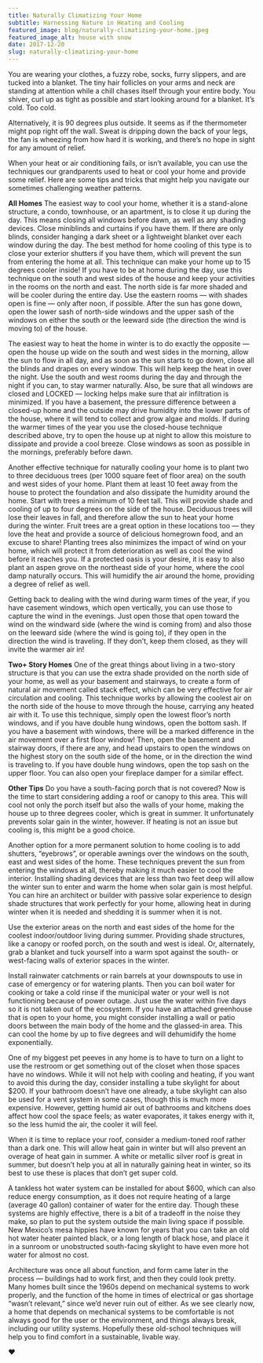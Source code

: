 ```yaml
---
title: Naturally Climatizing Your Home
subtitle: Harnessing Nature in Heating and Cooling
featured_image: blog/naturally-climatizing-your-home.jpeg
featured_image_alt: house with snow
date: 2017-12-20
slug: naturally-climatizing-your-home
---
```


You are wearing your clothes, a fuzzy robe, socks, furry slippers, and are tucked into a blanket. The tiny hair follicles on your arms and neck are standing at attention while a chill chases itself through your entire body. You shiver, curl up as tight as possible and start looking around for a blanket. It’s cold. Too cold.

Alternatively, it is 90 degrees plus outside. It seems as if the thermometer might pop right off the wall. Sweat is dripping down the back of your legs, the fan is wheezing from how hard it is working, and there’s no hope in sight for any amount of relief.

When your heat or air conditioning fails, or isn’t available, you can use the techniques our grandparents used to heat or cool your home and provide some relief. Here are some tips and tricks that might help you navigate our sometimes challenging weather patterns.

**All Homes**
The easiest way to cool your home, whether it is a stand-alone structure, a condo, townhouse, or an apartment, is to close it up during the day. This means closing all windows before dawn, as well as any shading devices. Close miniblinds and curtains if you have them. If there are only blinds, consider hanging a dark sheet or a lightweight blanket over each window during the day. The best method for home cooling of this type is to close your exterior shutters if you have them, which will prevent the sun from entering the home at all. This technique can make your home up to 15 degrees cooler inside! If you have to be at home during the day, use this technique on the south and west sides of the house and keep your activities in the rooms on the north and east. The north side is far more shaded and will be cooler during the entire day. Use the eastern rooms — with shades open is fine — only after noon, if possible. After the sun has gone down, open the lower sash of north-side windows and the upper sash of the windows on either the south or the leeward side (the direction the wind is moving to) of the house.

The easiest way to heat the home in winter is to do exactly the opposite — open the house up wide on the south and west sides in the morning, allow the sun to flow in all day, and as soon as the sun starts to go down, close all the blinds and drapes on every window. This will help keep the heat in over the night. Use the south and west rooms during the day and through the night if you can, to stay warmer naturally. Also, be sure that all windows are closed and LOCKED — locking helps make sure that air infiltration is minimized.
If you have a basement, the pressure difference between a closed-up home and the outside may drive humidity into the lower parts of the house, where it will tend to collect and grow algae and molds. If during the warmer times of the year you use the closed-house technique described above, try to open the house up at night to allow this moisture to dissipate and provide a cool breeze. Close windows as soon as possible in the mornings, preferably before dawn.

Another effective technique for naturally cooling your home is to plant two to three deciduous trees (per 1000 square feet of floor area) on the south and west sides of your home. Plant them at least 10 feet away from the house to protect the foundation and also dissipate the humidity around the home. Start with trees a minimum of 10 feet tall. This will provide shade and cooling of up to four degrees on the side of the house. Deciduous trees will lose their leaves in fall, and therefore allow the sun to heat your home during the winter. Fruit trees are a great option in these locations too — they love the heat and provide a source of delicious homegrown food, and an excuse to share! Planting trees also minimizes the impact of wind on your home, which will protect it from deterioration as well as cool the wind before it reaches you. If a protected oasis is your desire, it is easy to also plant an aspen grove on the northeast side of your home, where the cool damp naturally occurs. This will humidify the air around the home, providing a degree of relief as well.

Getting back to dealing with the wind during warm times of the year, if you have casement windows, which open vertically, you can use those to capture the wind in the evenings. Just open those that open toward the wind on the windward side (where the wind is coming from) and also those on the leeward side (where the wind is going to), if they open in the direction the wind is traveling. If they don’t, keep them closed, as they will invite the warmer air in!

**Two+ Story Homes**
One of the great things about living in a two-story structure is that you can use the extra shade provided on the north side of your home, as well as your basement and stairways, to create a form of natural air movement called stack effect, which can be very effective for air circulation and cooling. This technique works by allowing the coolest air on the north side of the house to move through the house, carrying any heated air with it. To use this technique, simply open the lowest floor’s north windows, and if you have double hung windows, open the bottom sash. If you have a basement with windows, there will be a marked difference in the air movement over a first floor window! Then, open the basement and stairway doors, if there are any, and head upstairs to open the windows on the highest story on the south side of the home, or in the direction the wind is traveling to. If you have double hung windows, open the top sash on the upper floor. You can also open your fireplace damper for a similar effect.

**Other Tips**
Do you have a south-facing porch that is not covered? Now is the time to start considering adding a roof or canopy to this area. This will cool not only the porch itself but also the walls of your home, making the house up to three degrees cooler, which is great in summer. It unfortunately prevents solar gain in the winter, however. If heating is not an issue but cooling is, this might be a good choice.

Another option for a more permanent solution to home cooling is to add shutters, “eyebrows”, or operable awnings over the windows on the south, east and west sides of the home. These techniques prevent the sun from entering the windows at all, thereby making it much easier to cool the interior. Installing shading devices that are less than two feet deep will allow the winter sun to enter and warm the home when solar gain is most helpful. You can hire an architect or builder with passive solar experience to design shade structures that work perfectly for your home, allowing heat in during winter when it is needed and shedding it is summer when it is not.

Use the exterior areas on the north and east sides of the home for the coolest indoor/outdoor living during summer. Providing shade structures, like a canopy or roofed porch, on the south and west is ideal. Or, alternately, grab a blanket and tuck yourself into a warm spot against the south- or west-facing walls of exterior spaces in the winter.

Install rainwater catchments or rain barrels at your downspouts to use in case of emergency or for watering plants. Then you can boil water for cooking or take a cold rinse if the municipal water or your well is not functioning because of power outage. Just use the water within five days so it is not taken out of the ecosystem.
If you have an attached greenhouse that is open to your home, you might consider installing a wall or patio doors between the main body of the home and the glassed-in area. This can cool the home by up to five degrees and will dehumidify the home exponentially.

One of my biggest pet peeves in any home is to have to turn on a light to use the restroom or get something out of the closet when those spaces have no windows. While it will not help with cooling and heating, if you want to avoid this during the day, consider installing a tube skylight for about $200. If your bathroom doesn’t have one already, a tube skylight can also be used for a vent system in some cases, though this is much more expensive. However, getting humid air out of bathrooms and kitchens does affect how cool the space feels; as water evaporates, it takes energy with it, so the less humid the air, the cooler it will feel.

When it is time to replace your roof, consider a medium-toned roof rather than a dark one. This will allow heat gain in winter but will also prevent an overage of heat gain in summer. A white or metallic silver roof is great in summer, but doesn’t help you at all in naturally gaining heat in winter, so its best to use these is places that don’t get super cold.

A tankless hot water system can be installed for about $600, which can also reduce energy consumption, as it does not require heating of a large (average 40 gallon) container of water for the entire day. Though these systems are highly effective, there is a bit of a tradeoff in the noise they make, so plan to put the system outside the main living space if possible. New Mexico’s mesa hippies have known for years that you can take an old hot water heater painted black, or a long length of black hose, and place it in a sunroom or unobstructed south-facing skylight to have even more hot water for almost no cost.

Architecture was once all about function, and form came later in the process — buildings had to work first, and then they could look pretty. Many homes built since the 1960s depend on mechanical systems to work properly, and the function of the home in times of electrical or gas shortage “wasn’t relevant,” since we’d never ruin out of either. As we see clearly now, a home that depends on mechanical systems to be comfortable is not always good for the user or the environment, and things always break, including our utility systems. Hopefully these old-school techniques will help you to find comfort in a sustainable, livable way.

♥
